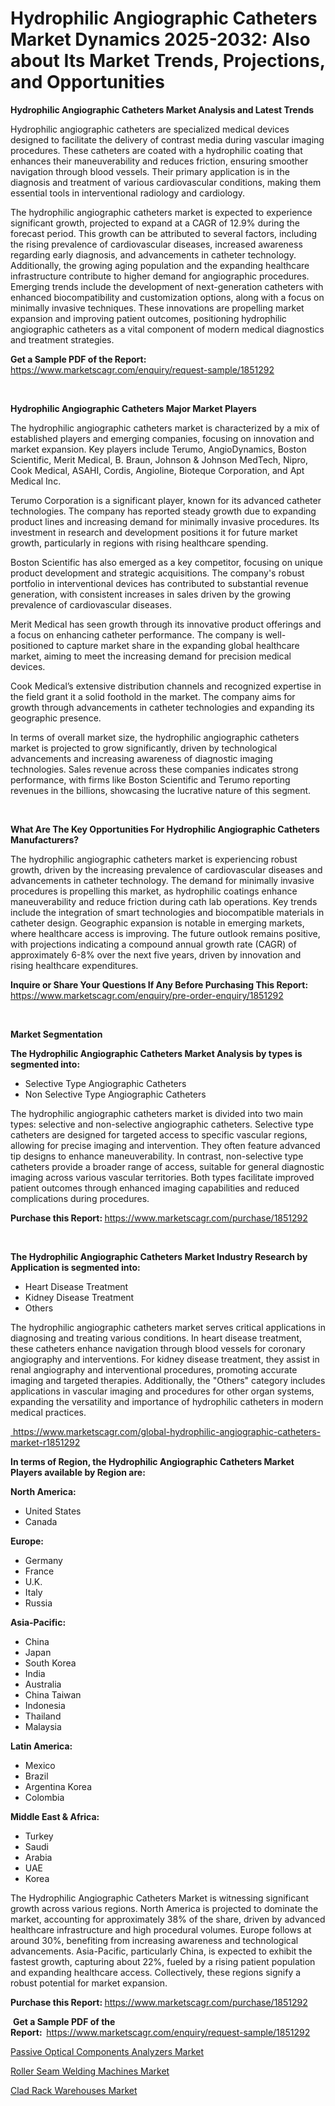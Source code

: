 <p><h1>Hydrophilic Angiographic Catheters Market Dynamics 2025-2032: Also about Its Market Trends, Projections, and Opportunities</h1></p><p><strong>Hydrophilic Angiographic Catheters Market Analysis and Latest Trends</strong></p>
<p><p>Hydrophilic angiographic catheters are specialized medical devices designed to facilitate the delivery of contrast media during vascular imaging procedures. These catheters are coated with a hydrophilic coating that enhances their maneuverability and reduces friction, ensuring smoother navigation through blood vessels. Their primary application is in the diagnosis and treatment of various cardiovascular conditions, making them essential tools in interventional radiology and cardiology.</p><p>The hydrophilic angiographic catheters market is expected to experience significant growth, projected to expand at a CAGR of 12.9% during the forecast period. This growth can be attributed to several factors, including the rising prevalence of cardiovascular diseases, increased awareness regarding early diagnosis, and advancements in catheter technology. Additionally, the growing aging population and the expanding healthcare infrastructure contribute to higher demand for angiographic procedures. Emerging trends include the development of next-generation catheters with enhanced biocompatibility and customization options, along with a focus on minimally invasive techniques. These innovations are propelling market expansion and improving patient outcomes, positioning hydrophilic angiographic catheters as a vital component of modern medical diagnostics and treatment strategies.</p></p>
<p><strong>Get a Sample PDF of the Report:&nbsp;</strong> <a href="https://www.marketscagr.com/enquiry/request-sample/1851292?utm_campaign=2114&utm_medium=2&utm_source=Github&utm_content=ia&utm_term=26032025&utm_id=hydrophilic-angiographic-catheters">https://www.marketscagr.com/enquiry/request-sample/1851292</a></p>
<p>&nbsp;</p>
<p><strong>Hydrophilic Angiographic Catheters Major Market Players</strong></p>
<p><p>The hydrophilic angiographic catheters market is characterized by a mix of established players and emerging companies, focusing on innovation and market expansion. Key players include Terumo, AngioDynamics, Boston Scientific, Merit Medical, B. Braun, Johnson & Johnson MedTech, Nipro, Cook Medical, ASAHI, Cordis, Angioline, Bioteque Corporation, and Apt Medical Inc.</p><p>Terumo Corporation is a significant player, known for its advanced catheter technologies. The company has reported steady growth due to expanding product lines and increasing demand for minimally invasive procedures. Its investment in research and development positions it for future market growth, particularly in regions with rising healthcare spending.</p><p>Boston Scientific has also emerged as a key competitor, focusing on unique product development and strategic acquisitions. The company's robust portfolio in interventional devices has contributed to substantial revenue generation, with consistent increases in sales driven by the growing prevalence of cardiovascular diseases.</p><p>Merit Medical has seen growth through its innovative product offerings and a focus on enhancing catheter performance. The company is well-positioned to capture market share in the expanding global healthcare market, aiming to meet the increasing demand for precision medical devices.</p><p>Cook Medical’s extensive distribution channels and recognized expertise in the field grant it a solid foothold in the market. The company aims for growth through advancements in catheter technologies and expanding its geographic presence.</p><p>In terms of overall market size, the hydrophilic angiographic catheters market is projected to grow significantly, driven by technological advancements and increasing awareness of diagnostic imaging technologies. Sales revenue across these companies indicates strong performance, with firms like Boston Scientific and Terumo reporting revenues in the billions, showcasing the lucrative nature of this segment.</p></p>
<p>&nbsp;</p>
<p><strong>What Are The Key Opportunities For Hydrophilic Angiographic Catheters Manufacturers?</strong></p>
<p><p>The hydrophilic angiographic catheters market is experiencing robust growth, driven by the increasing prevalence of cardiovascular diseases and advancements in catheter technology. The demand for minimally invasive procedures is propelling this market, as hydrophilic coatings enhance maneuverability and reduce friction during cath lab operations. Key trends include the integration of smart technologies and biocompatible materials in catheter design. Geographic expansion is notable in emerging markets, where healthcare access is improving. The future outlook remains positive, with projections indicating a compound annual growth rate (CAGR) of approximately 6-8% over the next five years, driven by innovation and rising healthcare expenditures.</p></p>
<p><strong>Inquire or Share Your Questions If Any Before Purchasing This Report:</strong> <a href="https://www.marketscagr.com/enquiry/pre-order-enquiry/1851292?utm_campaign=2114&utm_medium=2&utm_source=Github&utm_content=ia&utm_term=26032025&utm_id=hydrophilic-angiographic-catheters">https://www.marketscagr.com/enquiry/pre-order-enquiry/1851292</a></p>
<p>&nbsp;</p>
<p><strong>Market Segmentation</strong></p>
<p><strong>The Hydrophilic Angiographic Catheters Market Analysis by types is segmented into:</strong></p>
<p><ul><li>Selective Type Angiographic Catheters</li><li>Non Selective Type Angiographic Catheters</li></ul></p>
<p><p>The hydrophilic angiographic catheters market is divided into two main types: selective and non-selective angiographic catheters. Selective type catheters are designed for targeted access to specific vascular regions, allowing for precise imaging and intervention. They often feature advanced tip designs to enhance maneuverability. In contrast, non-selective type catheters provide a broader range of access, suitable for general diagnostic imaging across various vascular territories. Both types facilitate improved patient outcomes through enhanced imaging capabilities and reduced complications during procedures.</p></p>
<p><strong>Purchase this Report:&nbsp;</strong><a href="https://www.marketscagr.com/purchase/1851292?utm_campaign=2114&utm_medium=2&utm_source=Github&utm_content=ia&utm_term=26032025&utm_id=hydrophilic-angiographic-catheters">https://www.marketscagr.com/purchase/1851292</a></p>
<p>&nbsp;</p>
<p><strong>The Hydrophilic Angiographic Catheters Market Industry Research by Application is segmented into:</strong></p>
<p><ul><li>Heart Disease Treatment</li><li>Kidney Disease Treatment</li><li>Others</li></ul></p>
<p><p>The hydrophilic angiographic catheters market serves critical applications in diagnosing and treating various conditions. In heart disease treatment, these catheters enhance navigation through blood vessels for coronary angiography and interventions. For kidney disease treatment, they assist in renal angiography and interventional procedures, promoting accurate imaging and targeted therapies. Additionally, the "Others" category includes applications in vascular imaging and procedures for other organ systems, expanding the versatility and importance of hydrophilic catheters in modern medical practices.</p></p>
<p><a href="https://www.marketscagr.com/global-hydrophilic-angiographic-catheters-market-r1851292?utm_campaign=2114&utm_medium=2&utm_source=Github&utm_content=ia&utm_term=26032025&utm_id=hydrophilic-angiographic-catheters">&nbsp;https://www.marketscagr.com/global-hydrophilic-angiographic-catheters-market-r1851292</a></p>
<p><strong>In terms of Region, the Hydrophilic Angiographic Catheters Market Players available by Region are:</strong></p>
<p>
    <p> <strong> North America: </strong>
        <ul>
            <li>United States</li>
            <li>Canada</li>
        </ul>
        </p> 
    <p> <strong> Europe: </strong>
        <ul>
            <li>Germany</li>
            <li>France</li>
            <li>U.K.</li>
            <li>Italy</li>
            <li>Russia</li>
        </ul>
        </p> 
    <p> <strong> Asia-Pacific: </strong>
        <ul>
            <li>China</li>
            <li>Japan</li>
            <li>South Korea</li>
            <li>India</li>
            <li>Australia</li>
            <li>China Taiwan</li>
            <li>Indonesia</li>
            <li>Thailand</li>
            <li>Malaysia</li>
        </ul>
        </p> 
    <p> <strong> Latin America: </strong>
        <ul>
            <li>Mexico</li>
            <li>Brazil</li>
            <li>Argentina Korea</li>
            <li>Colombia</li>
        </ul>
        </p> 
    <p> <strong> Middle East & Africa: </strong>
        <ul>
            <li>Turkey</li>
            <li>Saudi</li>
            <li>Arabia</li>
            <li>UAE</li>
            <li>Korea</li>
        </ul>
    </p>
    </p>
<p><p>The Hydrophilic Angiographic Catheters Market is witnessing significant growth across various regions. North America is projected to dominate the market, accounting for approximately 38% of the share, driven by advanced healthcare infrastructure and high procedural volumes. Europe follows at around 30%, benefiting from increasing awareness and technological advancements. Asia-Pacific, particularly China, is expected to exhibit the fastest growth, capturing about 22%, fueled by a rising patient population and expanding healthcare access. Collectively, these regions signify a robust potential for market expansion.</p></p>
<p><strong>Purchase this Report: </strong><a href="https://www.marketscagr.com/purchase/1851292?utm_campaign=2114&utm_medium=2&utm_source=Github&utm_content=ia&utm_term=26032025&utm_id=hydrophilic-angiographic-catheters">https://www.marketscagr.com/purchase/1851292</a></p>
<p>&nbsp;<strong>Get a Sample PDF of the Report:&nbsp;&nbsp;</strong><a href="https://www.marketscagr.com/enquiry/request-sample/1851292?utm_campaign=2114&utm_medium=2&utm_source=Github&utm_content=ia&utm_term=26032025&utm_id=hydrophilic-angiographic-catheters">https://www.marketscagr.com/enquiry/request-sample/1851292</a></p>
<p><strong></strong></p>
<p><p><a href="https://github.com/tamvrosiya/Market-Research-Report-List-6/blob/main/passive-optical-components-analyzers-market.md?utm_campaign=2114&utm_medium=2&utm_source=Github&utm_content=ia&utm_term=26032025&utm_id=hydrophilic-angiographic-catheters">Passive Optical Components Analyzers Market</a></p><p><a href="https://github.com/pizolina/Market-Research-Report-List-7/blob/main/roller-seam-welding-machines-market.md?utm_campaign=2114&utm_medium=2&utm_source=Github&utm_content=ia&utm_term=26032025&utm_id=hydrophilic-angiographic-catheters">Roller Seam Welding Machines Market</a></p><p><a href="https://github.com/sionepeppess/Market-Research-Report-List-1/blob/main/clad-rack-warehouses-market.md?utm_campaign=2114&utm_medium=2&utm_source=Github&utm_content=ia&utm_term=26032025&utm_id=hydrophilic-angiographic-catheters">Clad Rack Warehouses Market</a></p></p>